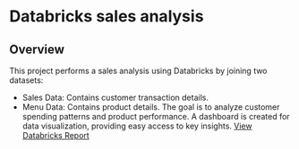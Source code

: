 # Databricks sales analysis 
## Overview
This project performs a sales analysis using Databricks by joining two datasets:
- Sales Data: Contains customer transaction details.
- Menu Data: Contains product details.
The goal is to analyze customer spending patterns and product performance. A dashboard is created for data visualization, providing easy access to key insights.
[View Databricks Report](https://databricks-prod-cloudfront.cloud.databricks.com/public/4027ec902e239c93eaaa8714f173bcfc/2760266929473140/1627180323676182/5587430321223104/latest.html)
